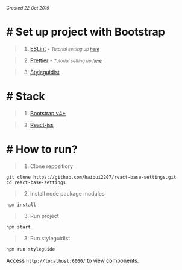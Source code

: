
*<small>Created 22 Oct 2019</small>*

# # Set up project with Bootstrap
  
> 1. <a href="https://eslint.org/" target="_blank">ESLint</a> -  *<small>Tutorial setting up <a href="https://github.com/haibui2207/react-eslint-airbnb" target="_blank">here</a></small>*

> 2.  <a href="https://prettier.io/" target="_blank">Prettier</a> -  *<small>Tutorial setting up <a href="https://github.com/haibui2207/react-eslint-airbnb" target="_blank">here</a></small>*

> 3.  <a href="https://react-styleguidist.js.org/docs/getting-started.html" target="_blank">Styleguidist</a>

# # Stack

> 1. <a href="https://getbootstrap.com/" target="_blank">Bootstrap v4+</a>

> 2.  <a href="https://github.com/cssinjs/react-jss" target="_blank">React-jss</a>

# # How to run?

> 1. Clone repositiory
	
	git clone https://github.com/haibui2207/react-base-settings.git
	cd react-base-settings
> 2.  Install node package modules
	
	npm install
> 3.  Run project
	
	npm start
> 3.  Run styleguidist
	
	npm run styleguide
Access  `http://localhost:6060/` to view components.